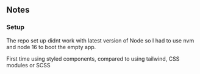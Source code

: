 ## Notes 

### Setup

The repo set up didnt work with latest version of Node so I had to use nvm and node 16 to boot the empty app. 

First time using styled components, compared to using tailwind, CSS modules or SCSS